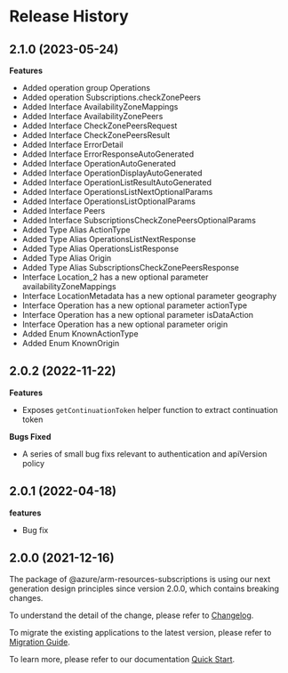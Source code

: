 # Release History
    
## 2.1.0 (2023-05-24)
    
**Features**

  - Added operation group Operations
  - Added operation Subscriptions.checkZonePeers
  - Added Interface AvailabilityZoneMappings
  - Added Interface AvailabilityZonePeers
  - Added Interface CheckZonePeersRequest
  - Added Interface CheckZonePeersResult
  - Added Interface ErrorDetail
  - Added Interface ErrorResponseAutoGenerated
  - Added Interface OperationAutoGenerated
  - Added Interface OperationDisplayAutoGenerated
  - Added Interface OperationListResultAutoGenerated
  - Added Interface OperationsListNextOptionalParams
  - Added Interface OperationsListOptionalParams
  - Added Interface Peers
  - Added Interface SubscriptionsCheckZonePeersOptionalParams
  - Added Type Alias ActionType
  - Added Type Alias OperationsListNextResponse
  - Added Type Alias OperationsListResponse
  - Added Type Alias Origin
  - Added Type Alias SubscriptionsCheckZonePeersResponse
  - Interface Location_2 has a new optional parameter availabilityZoneMappings
  - Interface LocationMetadata has a new optional parameter geography
  - Interface Operation has a new optional parameter actionType
  - Interface Operation has a new optional parameter isDataAction
  - Interface Operation has a new optional parameter origin
  - Added Enum KnownActionType
  - Added Enum KnownOrigin
    
## 2.0.2 (2022-11-22)

**Features**

 -  Exposes `getContinuationToken` helper function to extract continuation token

**Bugs Fixed**

  - A series of small bug fixs relevant to authentication and apiVersion policy

## 2.0.1 (2022-04-18)

**features**

  - Bug fix

## 2.0.0 (2021-12-16)

The package of @azure/arm-resources-subscriptions is using our next generation design principles since version 2.0.0, which contains breaking changes.

To understand the detail of the change, please refer to [Changelog](https://aka.ms/js-track2-changelog).

To migrate the existing applications to the latest version, please refer to [Migration Guide](https://aka.ms/js-track2-migration-guide).

To learn more, please refer to our documentation [Quick Start](https://aka.ms/js-track2-quickstart).

